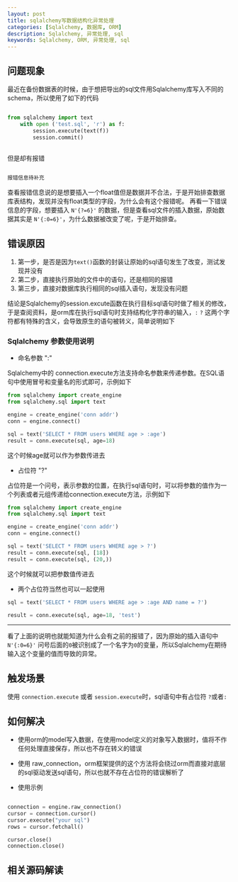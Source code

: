 ```yaml
---
layout: post
title: sqlalchemy写数据结构化异常处理
categories: [Sqlalchemy, 数据库, ORM]
description: Sqlalchemy, 异常处理, sql
keywords: Sqlalchemy, ORM, 异常处理, sql
---
```


## 问题现象

最近在备份数据表的时候，由于想把导出的sql文件用Sqlalchemy库写入不同的schema，所以使用了如下的代码

```python

from sqlalchemy import text
    with open ('test.sql', 'r') as f:
        session.execute(text(f))
        session.commit()    
    
```

但是却有报错

```python

报错信息待补充

```

查看报错信息说的是想要插入一个float值但是数据并不合法，于是开始排查数据库表结构，发现并没有float类型的字段，为什么会有这个报错呢。
再看一下错误信息的字段，想要插入 `N'{?=6}'` 的数据，但是查看sql文件的插入数据，原始数据其实是 `N'{:0=6}'`，为什么数据被改变了呢，于是开始排查。


## 错误原因

1. 第一步，是否是因为`text()`函数的封装让原始的sql语句发生了改变，测试发现并没有
2. 第二步，直接执行原始的文件中的语句，还是相同的报错
3. 第三步，直接对数据库执行相同的sql插入语句，发现没有问题

结论是Sqlalchemy的session.excute函数在执行目标sql语句时做了相关的修改，于是查阅资料，是orm库在执行sql语句时支持结构化字符串的输入，`:`  `?` 这两个字符都有特殊的含义，会导致原生的语句被转义，简单说明如下

### Sqlalchemy 参数使用说明

- 命名参数 ":"

Sqlalchemy中的 connection.execute方法支持命名参数来传递参数。在SQL语句中使用冒号和变量名的形式即可，示例如下

```python
from sqlalchemy import create_engine
from sqlalchemy.sql import text

engine = create_engine('conn addr')
conn = engine.connect()

sql = text('SELECT * FROM users WHERE age > :age')
result = conn.execute(sql, age=18)

```

这个时候age就可以作为参数传进去



- 占位符 "?"

占位符是一个问号，表示参数的位置，在执行sql语句时，可以将参数的值作为一个列表或者元组传递给connection.execute方法，示例如下

```python
from sqlalchemy import create_engine
from sqlalchemy.sql import text

engine = create_engine('conn addr')
conn = engine.connect()

sql = text('SELECT * FROM users WHERE age > ?')
result = conn.execute(sql, [18])
result = conn.execute(sql, (20,))
```
这个时候就可以把参数值传进去

- 两个占位符当然也可以一起使用

```python
sql = text('SELECT * FROM users WHERE age > :age AND name = ?')

result = conn.execute(sql, age=18, 'test')
```

------
看了上面的说明也就能知道为什么会有之前的报错了，因为原始的插入语句中`N'{:0=6}'` 问号后面的`0`被识别成了一个名字为`0`的变量，所以Sqlalchemy在期待输入这个变量的值而导致的异常。


## 触发场景

使用 `connection.execute` 或者 `session.execute`时，sql语句中有占位符 `?`或者`:`

## 如何解决

- 使用orm的model写入数据，在使用model定义的对象写入数据时，值将不作任何处理直接保存，所以也不存在转义的错误

- 使用 raw_connection，orm框架提供的这个方法将会绕过orm而直接对底层的sql驱动发送sql语句，所以也就不存在占位符的错误解析了

- 使用示例

```python

connection = engine.raw_connection()
cursor = connection.cursor()
cursor.execute("your sql")
rows = cursor.fetchall()

cursor.close()
connection.close()
```

## 相关源码解读

